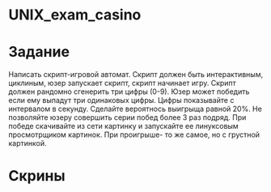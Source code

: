 # UNIX_exam_casino
# Задание
Написать скрипт-игровой автомат. Скрипт должен быть интерактивным, циклиным, юзер запускает скрипт, скрипт начинает игру. Скрипт должен рандомно сгенерить три цифры (0-9). Юзер может победить если ему выпадут три одинаковых цифры. Цифры показывайте с интервалом в секунду. Сделайте вероятнось выигрыща равной 20%. Не позволяйте юзеру совершить серии побед более 3 раз подряд. При победе скачивайте из сети картинку и запускайте ее линуксовым просмотрщиком картинок. При проигрыше- то же самое, но с грустной картинкой.
# Скрины

